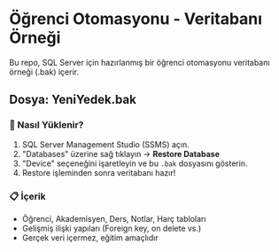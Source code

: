 # Öğrenci Otomasyonu - Veritabanı Örneği

Bu repo, SQL Server için hazırlanmış bir öğrenci otomasyonu veritabanı örneği (.bak) içerir.

## Dosya: YeniYedek.bak

### 🔄 Nasıl Yüklenir?

1. SQL Server Management Studio (SSMS) açın.
2. "Databases" üzerine sağ tıklayın → **Restore Database**
3. "Device" seçeneğini işaretleyin ve bu `.bak` dosyasını gösterin.
4. Restore işleminden sonra veritabanı hazır!

### 📋 İçerik

- Öğrenci, Akademisyen, Ders, Notlar, Harç tabloları
- Gelişmiş ilişki yapıları (Foreign key, on delete vs.)
- Gerçek veri içermez, eğitim amaçlıdır
